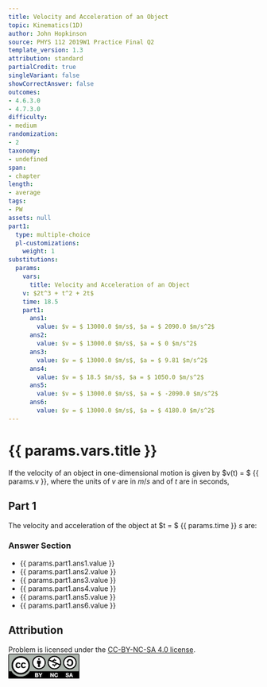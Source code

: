 ```yaml
---
title: Velocity and Acceleration of an Object
topic: Kinematics(1D)
author: John Hopkinson
source: PHYS 112 2019W1 Practice Final Q2
template_version: 1.3
attribution: standard
partialCredit: true
singleVariant: false
showCorrectAnswer: false
outcomes:
- 4.6.3.0
- 4.7.3.0
difficulty:
- medium
randomization:
- 2
taxonomy:
- undefined
span:
- chapter
length:
- average
tags:
- PW
assets: null
part1:
  type: multiple-choice
  pl-customizations:
    weight: 1
substitutions:
  params:
    vars:
      title: Velocity and Acceleration of an Object
    v: $2t^3 + t^2 + 2t$
    time: 18.5
    part1:
      ans1:
        value: $v = $ 13000.0 $m/s$, $a = $ 2090.0 $m/s^2$
      ans2:
        value: $v = $ 13000.0 $m/s$, $a = $ 0 $m/s^2$
      ans3:
        value: $v = $ 13000.0 $m/s$, $a = $ 9.81 $m/s^2$
      ans4:
        value: $v = $ 18.5 $m/s$, $a = $ 1050.0 $m/s^2$
      ans5:
        value: $v = $ 13000.0 $m/s$, $a = $ -2090.0 $m/s^2$
      ans6:
        value: $v = $ 13000.0 $m/s$, $a = $ 4180.0 $m/s^2$
---
```

# {{ params.vars.title }}
If the velocity of an object in one-dimensional motion is given by $v(t) = $ {{ params.v }}, where the units of $v$ are in $m/s$ and of $t$ are in seconds,

## Part 1

The velocity and acceleration of the object at $t = $ {{ params.time }} $s$ are:

### Answer Section

- {{ params.part1.ans1.value }}
- {{ params.part1.ans2.value }}
- {{ params.part1.ans3.value }}
- {{ params.part1.ans4.value }}
- {{ params.part1.ans5.value }}
- {{ params.part1.ans6.value }}

## Attribution

Problem is licensed under the [CC-BY-NC-SA 4.0 license](https://creativecommons.org/licenses/by-nc-sa/4.0/).<br> ![The Creative Commons 4.0 license requiring attribution-BY, non-commercial-NC, and share-alike-SA license.](https://raw.githubusercontent.com/firasm/bits/master/by-nc-sa.png)